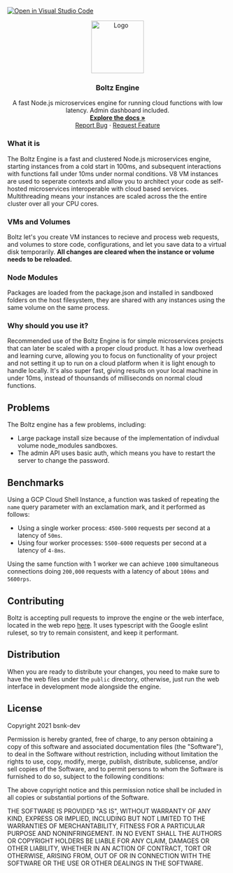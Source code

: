 [![Open in Visual Studio Code](https://open.vscode.dev/badges/open-in-vscode.svg)](https://open.vscode.dev/bsnk-dev/boltz-engine)

<p align="center">
  <a href="https://github.com/bsnk-dev/boltz-engine">
    <img src="https://raw.githubusercontent.com/bsnk-dev/boltz-engine/master/logo.png" alt="Logo" width="120" height="120">
  </a>

  <h3 align="center">Boltz Engine</h3>

  <p align="center">
    A fast Node.js microservices engine for running cloud functions with low latency. Admin dashboard included.
    <br />
    <a href="https://boltz.bsnk.dev"><strong>Explore the docs »</strong></a>
    <br />
    <a href="https://github.com/bsnk-dev/boltz-engine/issues">Report Bug</a>
    ·
    <a href="https://github.com/bsnk-dev/boltz-engine/issues">Request Feature</a>
  </p>
</p>

### What it is
The Boltz Engine is a fast and clustered Node.js microservices engine, starting instances from a cold start in 100ms, and subsequent interactions with functions fall under 10ms under normal conditions. V8 VM instances are used to seperate contexts and allow you to architect your code as self-hosted microservices interoperable with cloud based services. Multithreading means your instances are scaled across the the entire cluster over all your CPU cores.

### VMs and Volumes
Boltz let's you create VM instances to recieve and process web requests, and volumes to store code, configurations, and let you save data to a virtual disk temporarily. **All changes are cleared when the instance or volume needs to be reloaded.**

### Node Modules
Packages are loaded from the package.json and installed in sandboxed folders on the host filesystem, they are shared
with any instances using the same volume on the same process.

### Why should you use it?

Recommended use of the Boltz Engine is for simple microservices projects that can later be scaled with a proper cloud product. It has a low overhead and learning curve, allowing you to focus on functionality of your project and not setting it up to run on a cloud platform when it is light enough to handle locally. It's also super fast, giving results on your local machine in under 10ms, instead of thounsands of milliseconds on normal cloud functions.

## Problems

The Boltz engine has a few problems, including:

- Large package install size because of the implementation of indivdual volume node_modules sandboxes.
- The admin API uses basic auth, which means you have to restart the server to change the password.

## Benchmarks

Using a GCP Cloud Shell Instance, a function was tasked of repeating the ``name`` query parameter with an exclamation mark, and it performed as follows:

- Using a single worker process: ``4500-5000`` requests per second at a latency of ``50ms``.
- Using four worker processes: ``5500-6000`` requests per second at a latency of ``4-8ms``.

Using the same function with 1 worker we can achieve ``1000`` simultaneous connections doing ``200,000`` requests with a latency of about ``100ms`` and ``5600rps``. 

## Contributing

Boltz is accepting pull requests to improve the engine or the web interface, located in the web repo [here](https://github.com/bsnk-dev/boltz-web). It uses typescript with the Google eslint ruleset, so try to remain consistent, and keep it performant.

## Distribution

When you are ready to distribute your changes, you need to make sure to have the web files under the `public` directory, otherwise, just run the web interface in development mode alongside the engine.

## License

Copyright 2021 bsnk-dev

Permission is hereby granted, free of charge, to any person obtaining a copy of this software and associated documentation files (the "Software"), to deal in the Software without restriction, including without limitation the rights to use, copy, modify, merge, publish, distribute, sublicense, and/or sell copies of the Software, and to permit persons to whom the Software is furnished to do so, subject to the following conditions:

The above copyright notice and this permission notice shall be included in all copies or substantial portions of the Software.

THE SOFTWARE IS PROVIDED "AS IS", WITHOUT WARRANTY OF ANY KIND, EXPRESS OR IMPLIED, INCLUDING BUT NOT LIMITED TO THE WARRANTIES OF MERCHANTABILITY, FITNESS FOR A PARTICULAR PURPOSE AND NONINFRINGEMENT. IN NO EVENT SHALL THE AUTHORS OR COPYRIGHT HOLDERS BE LIABLE FOR ANY CLAIM, DAMAGES OR OTHER LIABILITY, WHETHER IN AN ACTION OF CONTRACT, TORT OR OTHERWISE, ARISING FROM, OUT OF OR IN CONNECTION WITH THE SOFTWARE OR THE USE OR OTHER DEALINGS IN THE SOFTWARE.
